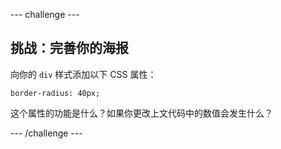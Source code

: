 \--- challenge \---

## 挑战：完善你的海报

向你的 `div` 样式添加以下 CSS 属性：

    border-radius: 40px;
    

这个属性的功能是什么？如果你更改上文代码中的数值会发生什么？

\--- /challenge \---